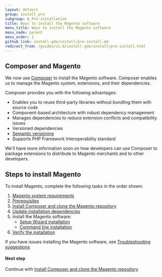 ```yaml
---
layout: default
group: install_pre
subgroup: Q_Pre-installation
title: Ways to install the Magento software
menu_title: Ways to install the Magento software
menu_node: parent
menu_order: 1
github_link: install-gde/install/pre-install.md
redirect_from: /guides/v1.0/install-gde/install/pre-install.html
---
```

 
<h2 id="instgde-overview-composer">Composer and Magento</h2>

We now use <a href="https://getcomposer.org/" target="_blank">Composer</a> to install the Magento software. Composer enables us to manage the Magento system, extensions, and their dependencies.

Composer provides you with the following advantages:

*	Enables you to reuse third-party libraries without bundling them with source code
*	Component-based architecture with robust dependency management
*	Manages dependencies to reduce extension conflicts and compatibility issues
*	Versioned dependencies
*	<a href="https://getcomposer.org/doc/01-basic-usage.md#package-versions" target="_blank">Semantic versioning</a>
*	Supports PHP Framework Interoperability standard

We'll have more information soon on how developers can use Composer to package extensions to distribute to Magento merchants and to other developers.

<h2 id="instgde-overview-steps">Steps to install Magento</h2>

To install Magento, complete the following tasks in the order shown:
 
1.	<a href="{{ site.gdeurl }}install-gde/system-requirements.html">Magento system requirements</a>
1.	<a href="{{ site.gdeurl }}install-gde/prereq/prereq-overview.html">Prerequisites</a>
1.	<a href="{{ site.gdeurl }}install-gde/install/composer-clone.html">Install Composer and clone the Magento repository</a>
1.	<a href="{{ site.gdeurl }}install-gde/install/prepare-install.html">Update installation dependencies</a>
1.	Install the Magento software:
	*	<a href="{{ site.gdeurl }}install-gde/install/install-web.html">Setup Wizard installation</a>
	*	<a href="{{ site.gdeurl }}install-gde/install/install-cli.html">Command line installation</a>
1.	<a href="{{ site.gdeurl }}install-gde/install/verify.html">Verify the installation</a>

If you have issues installing the Magento software, see <a href="{{ site.gdeurl }}install-gde/trouble/tshoot.html">Troubleshooting suggestions</a>

#### Next step

Continue with <a href="{{ site.gdeurl }}install-gde/install/composer-clone.html">Install Composer and clone the Magento repository</a>

